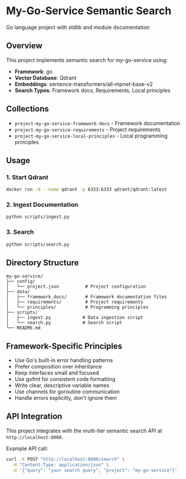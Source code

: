 # My-Go-Service Semantic Search

Go language project with stdlib and module documentation

## Overview

This project implements semantic search for my-go-service using:
- **Framework**: go
- **Vector Database**: Qdrant
- **Embeddings**: sentence-transformers/all-mpnet-base-v2
- **Search Types**: Framework docs, Requirements, Local principles

## Collections

- `project-my-go-service-framework-docs` - Framework documentation
- `project-my-go-service-requirements` - Project requirements  
- `project-my-go-service-local-principles` - Local programming principles

## Usage

### 1. Start Qdrant
```bash
docker run -d --name qdrant -p 6333:6333 qdrant/qdrant:latest
```

### 2. Ingest Documentation
```bash
python scripts/ingest.py
```

### 3. Search
```bash
python scripts/search.py
```

## Directory Structure

```
my-go-service/
├── config/
│   └── project.json          # Project configuration
├── data/
│   ├── framework_docs/       # Framework documentation files
│   ├── requirements/         # Project requirements
│   └── principles/           # Programming principles
├── scripts/
│   ├── ingest.py            # Data ingestion script
│   └── search.py            # Search script
└── README.md
```

## Framework-Specific Principles

- Use Go's built-in error handling patterns
- Prefer composition over inheritance
- Keep interfaces small and focused
- Use gofmt for consistent code formatting
- Write clear, descriptive variable names
- Use channels for goroutine communication
- Handle errors explicitly, don't ignore them

## API Integration

This project integrates with the multi-tier semantic search API at `http://localhost:8000`.

Example API call:
```bash
curl -X POST "http://localhost:8000/search" \
  -H "Content-Type: application/json" \
  -d '{"query": "your search query", "project": "my-go-service"}'
```
